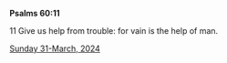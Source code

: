 **Psalms 60:11**

11 Give us help from trouble: for vain is the help of man.

[Sunday 31-March, 2024](https://getbible.net/kjv/Psalms/60/11)

